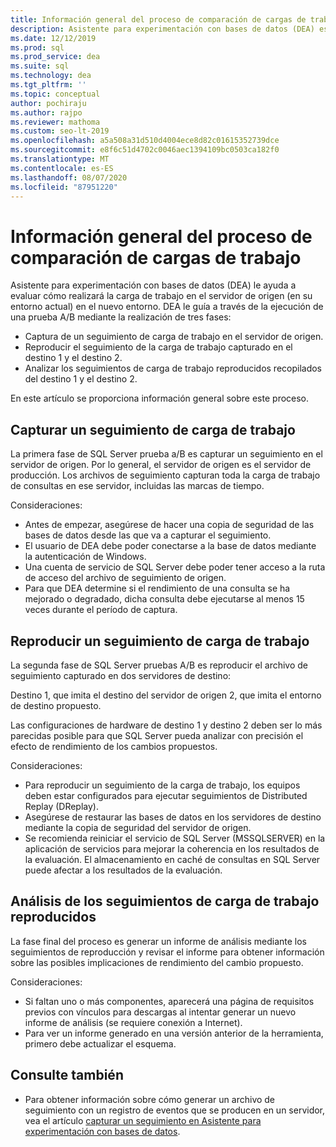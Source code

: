 ```yaml
---
title: Información general del proceso de comparación de cargas de trabajo
description: Asistente para experimentación con bases de datos (DEA) es una solución de prueba A/B para los cambios en entornos SQL Server, como actualizaciones o nuevos índices.
ms.date: 12/12/2019
ms.prod: sql
ms.prod_service: dea
ms.suite: sql
ms.technology: dea
ms.tgt_pltfrm: ''
ms.topic: conceptual
author: pochiraju
ms.author: rajpo
ms.reviewer: mathoma
ms.custom: seo-lt-2019
ms.openlocfilehash: a5a508a31d510d4004ece8d82c01615352739dce
ms.sourcegitcommit: e8f6c51d4702c0046aec1394109bc0503ca182f0
ms.translationtype: MT
ms.contentlocale: es-ES
ms.lasthandoff: 08/07/2020
ms.locfileid: "87951220"
---
```

# <a name="overview-of-the-workload-comparison-process"></a>Información general del proceso de comparación de cargas de trabajo

Asistente para experimentación con bases de datos (DEA) le ayuda a evaluar cómo realizará la carga de trabajo en el servidor de origen (en su entorno actual) en el nuevo entorno. DEA le guía a través de la ejecución de una prueba A/B mediante la realización de tres fases:

- Captura de un seguimiento de carga de trabajo en el servidor de origen.
- Reproducir el seguimiento de la carga de trabajo capturado en el destino 1 y el destino 2.
- Analizar los seguimientos de carga de trabajo reproducidos recopilados del destino 1 y el destino 2.

En este artículo se proporciona información general sobre este proceso.

## <a name="capturing-a-workload-trace"></a>Capturar un seguimiento de carga de trabajo

La primera fase de SQL Server prueba a/B es capturar un seguimiento en el servidor de origen. Por lo general, el servidor de origen es el servidor de producción. Los archivos de seguimiento capturan toda la carga de trabajo de consultas en ese servidor, incluidas las marcas de tiempo.

Consideraciones:

- Antes de empezar, asegúrese de hacer una copia de seguridad de las bases de datos desde las que va a capturar el seguimiento.
- El usuario de DEA debe poder conectarse a la base de datos mediante la autenticación de Windows.
- Una cuenta de servicio de SQL Server debe poder tener acceso a la ruta de acceso del archivo de seguimiento de origen.
- Para que DEA determine si el rendimiento de una consulta se ha mejorado o degradado, dicha consulta debe ejecutarse al menos 15 veces durante el período de captura.

## <a name="replaying-a-workload-trace"></a>Reproducir un seguimiento de carga de trabajo

La segunda fase de SQL Server pruebas A/B es reproducir el archivo de seguimiento capturado en dos servidores de destino:

Destino 1, que imita el destino del servidor de origen 2, que imita el entorno de destino propuesto.

Las configuraciones de hardware de destino 1 y destino 2 deben ser lo más parecidas posible para que SQL Server pueda analizar con precisión el efecto de rendimiento de los cambios propuestos.

Consideraciones:

- Para reproducir un seguimiento de la carga de trabajo, los equipos deben estar configurados para ejecutar seguimientos de Distributed Replay (DReplay).
- Asegúrese de restaurar las bases de datos en los servidores de destino mediante la copia de seguridad del servidor de origen.
- Se recomienda reiniciar el servicio de SQL Server (MSSQLSERVER) en la aplicación de servicios para mejorar la coherencia en los resultados de la evaluación. El almacenamiento en caché de consultas en SQL Server puede afectar a los resultados de la evaluación.

## <a name="analyzing-the-replayed-workload-traces"></a>Análisis de los seguimientos de carga de trabajo reproducidos

La fase final del proceso es generar un informe de análisis mediante los seguimientos de reproducción y revisar el informe para obtener información sobre las posibles implicaciones de rendimiento del cambio propuesto.

Consideraciones:

- Si faltan uno o más componentes, aparecerá una página de requisitos previos con vínculos para descargas al intentar generar un nuevo informe de análisis (se requiere conexión a Internet).
- Para ver un informe generado en una versión anterior de la herramienta, primero debe actualizar el esquema.

## <a name="see-also"></a>Consulte también

- Para obtener información sobre cómo generar un archivo de seguimiento con un registro de eventos que se producen en un servidor, vea el artículo [capturar un seguimiento en Asistente para experimentación con bases de datos](database-experimentation-assistant-capture-trace.md).